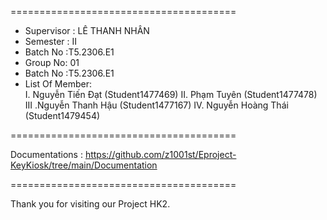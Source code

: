 =======================================
<ul>
  <li>Supervisor : LÊ THANH NHÂN</li>
  <li>Semester : II</li>
  <li>Batch No :T5.2306.E1</li>
  <li>Group No:  01</li>
  <li>Batch No :T5.2306.E1</li>
  <li>List Of Member:</li>
  I. Nguyễn Tiến Đạt (Student1477469)
  II. Phạm Tuyên (Student1477478)
 III .Nguyễn Thanh Hậu (Student1477167)
 IV. Nguyễn Hoàng Thái (Student1479454)
</ul>

=======================================

Documentations : https://github.com/z1001st/Eproject-KeyKiosk/tree/main/Documentation

=======================================


Thank you for visiting our Project HK2.
